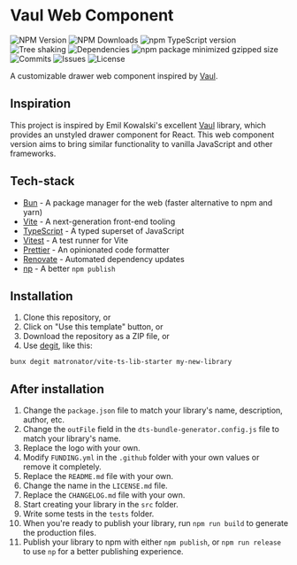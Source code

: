 # Vaul Web Component

![NPM Version](https://img.shields.io/npm/v/vaul-web-component)
![NPM Downloads](https://img.shields.io/npm/dw/vaul-web-component)
![npm TypeScript version](https://img.shields.io/npm/dependency-version/vaul-web-component/dev/typescript)
![Tree shaking](https://badgen.net/bundlephobia/tree-shaking/vaul-web-component)
![Dependencies](https://badgen.net/bundlephobia/dependency-count/vaul-web-component)
![npm package minimized gzipped size](https://img.shields.io/bundlejs/size/vaul-web-component)
![Commits](https://badgen.net/github/commits/bahaha/vaul-web-component)
![Issues](https://img.shields.io/github/issues/bahaha/vaul-web-component.svg)
![License](https://img.shields.io/github/license/bahaha/vaul-web-component.svg)

A customizable drawer web component inspired by [Vaul](https://github.com/emilkowalski/vaul).

## Inspiration

This project is inspired by Emil Kowalski's excellent [Vaul](https://github.com/emilkowalski/vaul) library, which provides an unstyled drawer component for React. This web component version aims to bring similar functionality to vanilla JavaScript and other frameworks.

## Tech-stack

-   [Bun](https://bunpkg.com/) - A package manager for the web (faster alternative to npm and yarn)
-   [Vite](https://vitejs.dev/) - A next-generation front-end tooling
-   [TypeScript](https://www.typescriptlang.org/) - A typed superset of JavaScript
-   [Vitest](https://vitest.dev/) - A test runner for Vite
-   [Prettier](https://prettier.io/) - An opinionated code formatter
-   [Renovate](https://www.mend.io/renovate/) - Automated dependency updates
-   [np](https://github.com/sindresorhus/np) - A better `npm publish`

## Installation

1. Clone this repository, or
2. Click on "Use this template" button, or
3. Download the repository as a ZIP file, or
4. Use [degit](https://github.com/Rich-Harris/degit), like this:

```
bunx degit matronator/vite-ts-lib-starter my-new-library
```

## After installation

1. Change the `package.json` file to match your library's name, description, author, etc.
2. Change the `outFile` field in the `dts-bundle-generator.config.js` file to match your library's name.
3. Replace the logo with your own.
4. Modify `FUNDING.yml` in the `.github` folder with your own values or remove it completely.
5. Replace the `README.md` file with your own.
6. Change the name in the `LICENSE.md` file.
7. Replace the `CHANGELOG.md` file with your own.
8. Start creating your library in the `src` folder.
9. Write some tests in the `tests` folder.
10. When you're ready to publish your library, run `npm run build` to generate the production files.
11. Publish your library to npm with either `npm publish`, or `npm run release` to use `np` for a better publishing experience.
